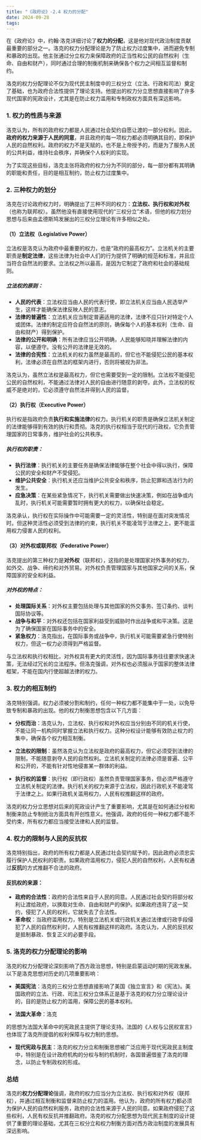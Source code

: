 ```yaml
---
title: "《政府论》-2.4 权力的分配"
date: 2024-09-28
tags: 
---
```

在《政府论》中，约翰·洛克详细讨论了**权力的分配**，这是他对现代政治制度贡献最重要的部分之一。洛克的权力分配理论是为了防止权力过度集中，进而避免专制和暴政的出现。他主张通过分立权力来保障政府的正当性和公民的自然权利（生命、自由和财产），同时通过合理的制衡机制来确保各个权力之间相互监督和制约。

洛克的权力分配理论不仅为现代民主制度中的三权分立（立法、行政和司法）奠定了基础，也为政府合法性提供了理论支持。他提出的权力分立思想直接影响了许多现代国家的宪政设计，尤其是在防止权力滥用和专制政权方面具有深远影响。

### 1. **权力的性质与来源**
洛克认为，所有的政府权力都是人民通过社会契约自愿让渡的一部分权利。因此，**政府的权力来源于人民的同意**，并且政府的每一项权力都必须明确其目的，即保护人民的自然权利。政府的权力不是天赋的，也不是上帝授予的，而是为了服务人民的公共利益，维持社会秩序，并确保个人权利的实现。

为了实现这些目标，洛克主张将政府的权力分为不同的部分，每一部分都有其明确的职能和责任，目的是相互制约，防止权力过度集中。

### 2. **三种权力的划分**
洛克在讨论政府权力时，明确提出了三种不同的权力：**立法权、执行权和对外权**（也称为联邦权）。虽然他没有直接使用现代的“三权分立”术语，但他的权力划分思想与后来由孟德斯鸠发展出的三权分立理论有许多相似之处。

#### （1）**立法权（Legislative Power）**
立法权是洛克认为政府中最重要的权力，也是“政府的最高权力”。立法机关的主要职责是**制定法律**，这些法律为社会中人们的行为提供了明确的规范和标准，并且应当符合自然法的要求。立法权之所以最高，是因为它制定了政府和社会的基础规则。

##### **立法权的原则**：
- **人民的代表**：立法权应当由人民的代表行使，即立法机关应当由人民选举产生，这样才能确保法律反映人民的意志。
- **法律的普遍性**：立法机关应当制定普遍适用的法律，法律不应只针对特定个人或团体。法律的制定应符合自然法的原则，确保每个人的基本权利（生命、自由和财产）得到保护。
- **法律的公开和明确**：所有法律应当公开明确，人民能够知晓并理解法律的内容，以便遵守。没有公开的法律是无效的。
- **法律的合宪性**：立法机关的权力虽然是最高的，但它也不能侵犯公民的基本权利，法律必须在自然法的框架内进行，否则将被视为非法。

洛克认为，虽然立法权是最高权力，但它也需要受到一定的限制。立法权不能侵犯公民的自然权利，不能通过法律对人民的自由进行随意的剥夺。此外，立法权的权威不是绝对的，它必须遵守自然法并得到人民的监督。

#### （2）**执行权（Executive Power）**
执行权是指政府负责**执行和实施法律**的权力。执行机关的职责是确保立法机关制定的法律能够得到有效的执行和贯彻。洛克的执行权相当于现代的行政权，它负责管理国家的日常事务，维护社会的公共秩序。

##### **执行权的职责**：
- **执行法律**：执行机关的主要任务是确保法律能够在整个社会中得以执行，保障公民的安全和财产不受侵犯。
- **维护公共安全**：执行机关还应当维护公共安全和秩序，防止犯罪和违法行为的发生。
- **应急决策**：在某些紧急情况下，执行机关需要做出快速决策，例如在战争或内乱时，执行机关可能需要暂时拥有更大的权力，以确保社会稳定。

洛克承认，执行权在实际操作中可能需要一定的灵活性，特别是在面对突发情况时。但这种灵活性必须受到法律的约束，执行机关不能凌驾于法律之上，更不能滥用权力侵害人民的权利。

#### （3）**对外权或联邦权（Federative Power）**
洛克提出的第三种权力是**对外权**（联邦权），这指的是处理国家对外事务的权力，如外交、战争、缔约和对外贸易。对外权负责管理国家与其他国家之间的关系，保障国家的安全和利益。

##### **对外权的特点**：
- **处理国际关系**：对外权主要包括处理与其他国家的外交事务、签订条约、谈判国际协议等。
- **战争与和平**：对外权还包括在国家利益受到威胁时作出战争或和平决策。这是为了确保国家在国际事务中的安全。
- **紧急权力**：洛克指出，在国际事务或战争中，执行机关可能需要紧急行使特别权力，但这一权力必须得到严格监督。

与立法权和执行权相比，对外权具有更大的灵活性，因为国际事务往往要求快速决策，无法经过冗长的立法程序。但洛克强调，对外权也必须服从于国家的整体法律框架，不能在国内行使超越法律的权力。

### 3. **权力的相互制约**
洛克特别强调，权力必须被分割和制约，任何一种权力都不能集中于一处，以免导致专制和暴政的出现。他的权力制衡思想包含以下几方面：

- **分权而治**：洛克认为，立法权、执行权和对外权应当分别由不同的机关行使，不能让同一机构同时掌握立法和执行权力。这种分权设计能够有效防止权力的集中，确保各个权力相互制衡。

- **立法权的限制**：虽然洛克认为立法权是政府的最高权力，但它必须受到法律的限制，不能随意剥夺人民的自然权利。立法机关制定的法律必须是普遍、公平和公开的，不能有针对性地侵害某一群体的利益。

- **执行权的监督**：执行权（即行政权）虽然负责管理国家事务，但必须严格遵守立法机关制定的法律。执行机关的权力来源于立法权，因此行政机关不能凌驾于法律之上。如果行政机关滥用权力，人民有权推翻这样的政府。

洛克的权力分立思想对后来的宪政设计产生了重要影响，尤其是在如何通过分权和制衡来防止专制统治方面具有开创性意义。他强调，政府的任何一种权力都不能不受约束，所有权力都应当接受法律和人民的监督。

### 4. **权力的限制与人民的反抗权**
洛克特别指出，政府的所有权力都是人民通过社会契约赋予的，因此政府必须忠实履行保护人民权利的职责。如果政府滥用权力，侵犯人民的自然权利，人民有权通过**反抗**的方式推翻不合法的政府。

#### **反抗权的来源**：
- **政府的合法性**：政府的合法性来自于人民的同意。人民通过社会契约将部分权利让渡给政府，以换取对生命、自由和财产的保护。如果政府违背了这一契约，侵犯了人民的权利，它就失去了合法性。
- **革命权**：当政府滥用权力，特别是立法机关或行政机关通过法律或行政手段侵犯了人民的自然权利时，人民有权推翻这样的政府。洛克认为，人民的反抗权是抵制暴政、恢复正义的必要手段。

### 5. **洛克的权力分配理论的影响**
洛克的权力分配理论深刻影响了西方政治思想，特别是启蒙运动时期的宪政发展。以下是洛克思想对历史的几项重要影响：

- **美国宪法**：洛克的三权分立思想直接影响了美国《独立宣言》和《宪法》。美国政府的立法、行政、司法三权分立体系正是基于洛克的权力分立理论设计的，目的是防止权力的滥用，保障公民的基本权利。

- **法国大革命**：洛克

的思想为法国大革命中的宪政民主提供了理论支持。法国的《人权与公民权宣言》也体现了洛克所提倡的权利保障与权力制约思想。

- **现代宪政与民主**：洛克的权力分立和制衡思想被广泛应用于现代宪政民主制度中，特别是在设计政府机构的分权与制约机制时，各国普遍借鉴了洛克的理念，以防止专制政权的形成。

### 总结
洛克的**权力分配理论**强调，政府的权力应当分为立法权、执行权和对外权（联邦权），并通过相互制衡和监督来防止权力的滥用。他认为，政府的所有权力都必须为保护人民的自然权利服务，政府的合法性来源于人民的同意。如果政府侵犯了这些权利，人民有权反抗并推翻政府。洛克的权力分配思想为现代民主制度的设计提供了重要的理论基础，尤其在三权分立和权力制衡方面对西方政治制度的发展具有深远影响。